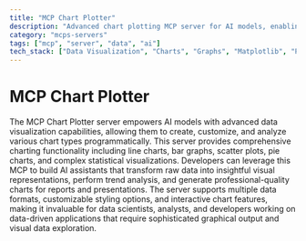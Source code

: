 ```yaml
---
title: "MCP Chart Plotter"
description: "Advanced chart plotting MCP server for AI models, enabling sophisticated data visualization and graphical analysis capabilities."
category: "mcps-servers"
tags: ["mcp", "server", "data", "ai"]
tech_stack: ["Data Visualization", "Charts", "Graphs", "Matplotlib", "Plotly"]
---
```


# MCP Chart Plotter

The MCP Chart Plotter server empowers AI models with advanced data visualization capabilities, allowing them to create, customize, and analyze various chart types programmatically. This server provides comprehensive charting functionality including line charts, bar graphs, scatter plots, pie charts, and complex statistical visualizations. Developers can leverage this MCP to build AI assistants that transform raw data into insightful visual representations, perform trend analysis, and generate professional-quality charts for reports and presentations. The server supports multiple data formats, customizable styling options, and interactive chart features, making it invaluable for data scientists, analysts, and developers working on data-driven applications that require sophisticated graphical output and visual data exploration.
